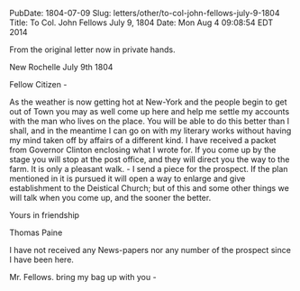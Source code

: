 PubDate: 1804-07-09
Slug: letters/other/to-col-john-fellows-july-9-1804
Title: To Col. John Fellows  July 9, 1804
Date: Mon Aug  4 09:08:54 EDT 2014

   From the original letter now in private hands.

   New Rochelle July 9th 1804

   Fellow Citizen -

   As the weather is now getting hot at New-York and the people begin to get
   out of Town you may as well come up here and help me settle my accounts
   with the man who lives on the place. You will be able to do this better
   than I shall, and in the meantime I can go on with my literary works
   without having my mind taken off by affairs of a different kind. I have
   received a packet from Governor Clinton enclosing what I wrote
   for. If you come up by the stage you will stop at the post office, and they
   will direct you the way to the farm. It is only a pleasant walk. - I send a
   piece for the prospect. If the plan mentioned in it is pursued it will
   open a way to enlarge and give establishment to the Deistical Church; but
   of this and some other things we will talk when you come up, and the
   sooner the better.

   Yours in friendship

   Thomas Paine
   
   I have not received any News-papers nor any number of the prospect since I have 
   been here.
   
   Mr. Fellows. bring my bag up with you -




